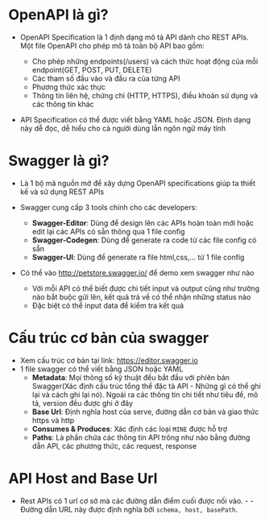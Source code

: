 # OpenAPI là gì? 
- OpenAPI Specification là 1 định dạng mô tả API dành cho REST APIs. Một file OpenAPI cho phép mô tả toàn bộ API bao gồm: 
    - Cho phép những endpoints(/users) và cách thức hoạt động của mỗi endpoint(GET, POST, PUT, DELETE)
    - Các tham số đầu vào và đầu ra của từng API 
    - Phương thức xác thực 
    - Thông tin liên hệ, chứng chỉ (HTTP, HTTPS), điều khoản sử dụng và các thông tin khác 

- API Specification có thể được viết bằng YAML hoặc JSON. Định dạng này dễ đọc, dễ hiểu cho cả người dùng lẫn ngôn ngữ máy tính 

# Swagger là gì? 
- Là 1 bộ mã nguồn mở để xây dựng OpenAPI specifications giúp ta thiết kế và sử dụng REST APIs 
- Swagger cung cấp 3 tools chính cho các developers: 
    - **Swagger-Editor**: Dùng để design lên các APIs hoàn toàn mới hoặc edit lại các APIs có sẵn thông qua 1 file config 
    - **Swagger-Codegen**: Dùng để generate ra code từ các file config có sẵn 
    - **Swagger-UI**: Dùng để generate ra file html,css,... từ 1 file config

- Có thể vào http://petstore.swagger.io/ để demo xem swagger như nào
    - Với mỗi API có thể biết được chi tiết input và output cũng như trường nào bắt buộc gửi lên, kết quả trả về có thể nhận những status nào
    - Đặc biệt có thể input data để kiểm tra kết quả 

# Cấu trúc cơ bản của swagger 
- Xem cấu trúc cơ bản tại link: https://editor.swagger.io
- 1 file swagger có thể viết bằng JSON hoặc YAML 
    - **Metadata**: Mọi thông số kỹ thuật đều bắt đầu với phiên bản Swagger(Xác định cấu trúc tổng thể đặc tả API - Những gì có thể ghi lại và cách ghi lại nó). Ngoài ra các thông tin chi tiết như tiêu đề, mô tả, version đều được ghi ở đây 
    - **Base Url**: Định nghĩa host của serve, đường dẫn cơ bản và giao thức https và http
    - **Consumes & Produces**: Xác định các loại `MINE` được hỗ trợ 
    - **Paths**: Là phần chứa các thông tin API trông như nào bằng đường dẫn API, các phương thức, các request, response 

# API Host and Base Url
- Rest APIs có 1 url cơ sở mà các đường dẫn điểm cuối được nối vào. - - Đường dẫn URL này được định nghĩa bởi `schema, host, basePath`.
